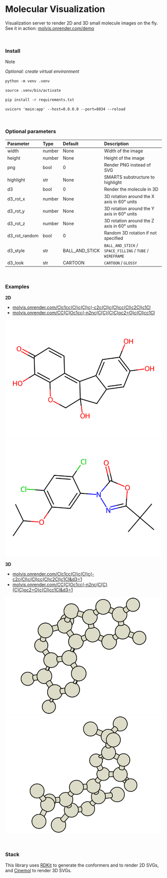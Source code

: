 <!-- playwright install chromium -->

# Molecular Visualization

Visualization server to render 2D and 3D small molecule images on the fly.  
See it in action: [molvis.onrender.com/demo](https://molvis.onrender.com/demo)

<br>

### Install

> [!NOTE]  
> _Optional: create virtual environment_
>
> ```shell
> python -m venv .venv
> ```
>
> ```shell
> source .venv/bin/activate
> ```

```shell
pip install -r requirements.txt
```

```
uvicorn 'main:app' --host=0.0.0.0 --port=8034 --reload
```

<br>

### Optional parameters

| Parameter     | Type   | Default        | Description                                               |
| :------------ | :----- | :------------- | :-------------------------------------------------------- |
| width         | number | None           | Width of the image                                        |
| height        | number | None           | Height of the image                                       |
| png           | bool   | 0              | Render PNG instead of SVG                                 |
| highlight     | str    | None           | SMARTS substructure to highlight                          |
| d3            | bool   | 0              | Render the molecule in 3D                                 |
| d3_rot_x      | number | None           | 3D rotation around the X axis in 60° units                |
| d3_rot_y      | number | None           | 3D rotation around the Y axis in 60° units                |
| d3_rot_z      | number | None           | 3D rotation around the Z axis in 60° units                |
| d3_rot_random | bool   | 0              | Random 3D rotation if not specified                       |
| d3_style      | str    | BALL_AND_STICK | `BALL_AND_STICK` / `SPACE_FILLING` / `TUBE` / `WIREFRAME` |
| d3_look       | str    | CARTOON        | `CARTOON` / `GLOSSY`                                      |

<br>

### Examples

**2D**

-   [molvis.onrender.com/Clc1cc(Cl)c(Cl)c(-c2c(Cl)c(Cl)cc(Cl)c2Cl)c1Cl](<http://molvis.onrender.com/Clc1cc(Cl)c(Cl)c(-c2c(Cl)c(Cl)cc(Cl)c2Cl)c1Cl>)
-   [molvis.onrender.com/CC(C)Oc1cc(-n2nc(C(C)(C)C)oc2=O)c(Cl)cc1Cl](<http://molvis.onrender.com/CC(C)Oc1cc(-n2nc(C(C)(C)C)oc2=O)c(Cl)cc1Cl>)

![image](assets/hematein-2d.svg)
![image](assets/oxadiazon-2d.svg)

**3D**

-   [molvis.onrender.com/Clc1cc(Cl)c(Cl)c(-c2c(Cl)c(Cl)cc(Cl)c2Cl)c1Cl&d3=1](<http://molvis.onrender.com/Clc1cc(Cl)c(Cl)c(-c2c(Cl)c(Cl)cc(Cl)c2Cl)c1Cl?d3=1>)
-   [molvis.onrender.com/CC(C)Oc1cc(-n2nc(C(C)(C)C)oc2=O)c(Cl)cc1Cl&d3=1](<http://molvis.onrender.com/CC(C)Oc1cc(-n2nc(C(C)(C)C)oc2=O)c(Cl)cc1Cl?d3=1>)

![image](assets/hematein-3d.svg)
![image](assets/oxadiazon-3d.svg)

<br>

### Stack

This library uses [RDKit](https://www.rdkit.org/) to generate the conformers and to render 2D SVGs, and [Cinemol](https://github.com/moltools/CineMol) to render 3D SVGs.

<!-- source ../agenv/bin/activate -->
